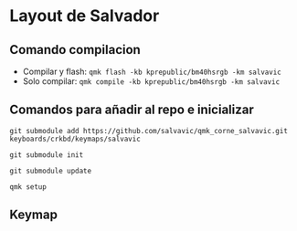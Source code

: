 # Layout de Salvador

## Comando compilacion
- Compilar y flash:
  `qmk flash -kb kprepublic/bm40hsrgb -km salvavic`
- Solo compilar:
  `qmk compile -kb kprepublic/bm40hsrgb -km salvavic`

## Comandos para añadir al repo e inicializar
`git submodule add https://github.com/salvavic/qmk_corne_salvavic.git keyboards/crkbd/keymaps/salvavic`

`git submodule init`

`git submodule update`

`qmk setup`

## Keymap
